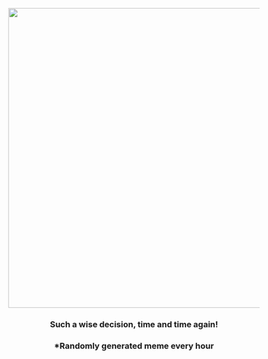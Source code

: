 <p align="center">
        <img src="https://i.redd.it/pd9vduct8zv91.jpg" width="600" height="600">
        </p>
        <h3 align="center">Such a wise decision, time and time again!</h3>
        <h3 align="center">*Randomly generated meme every hour</h3>
    